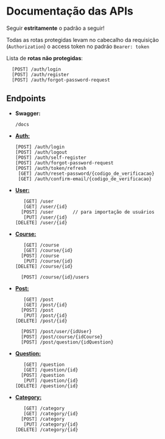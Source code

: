 #  Documentação das APIs

Seguir **estritamente** o padrão a seguir!

Todas as rotas protegidas levam no cabecalho da requisição (`Authorization`) o access token no padráo `Bearer: token`

Lista de **rotas não protegidas**:

      [POST] /auth/login  
      [POST] /auth/register  
      [POST] /auth/forgot-password-request

##  Endpoints

- **Swagger:**
  
      /docs

- [**Auth:**](./Auth.md)
  
      [POST] /auth/login  
      [POST] /auth/logout  
      [POST] /auth/self-register  
      [POST] /auth/forgot-password-request
      [POST] /auth/token/refresh  
       [GET] /auth/reset-password/{codigo_de_verificacao}  
       [GET] /auth/confirm-email/{codigo_de_verificacao}  

- [**User:**](./User.md)
  
         [GET] /user  
         [GET] /user/{id}  
        [POST] /user       // para importação de usuários
         [PUT] /user/{id}  
      [DELETE] /user/{id}  

- [**Course:**](./Course.md)  

         [GET] /course  
         [GET] /course/{id}  
        [POST] /course  
         [PUT] /course/{id}  
      [DELETE] /course/{id}  

        [POST] /course/{id}/users  

- [**Post:**](./Post.md)

         [GET] /post  
         [GET] /post/{id}  
        [POST] /post  
         [PUT] /post/{id}  
      [DELETE] /post/{id}  

        [POST] /post/user/{idUser}  
        [POST] /post/course/{idCourse}  
        [POST] /post/question/{idQuestion}  

- [**Question:**](./Question.md)  

         [GET] /question    
         [GET] /question/{id}  
        [POST] /question  
         [PUT] /question/{id}  
      [DELETE] /question/{id}  

- [**Category:**](./Category.md)  

         [GET] /category  
         [GET] /category/{id}  
        [POST] /category  
         [PUT] /category/{id}  
      [DELETE] /category/{id} 
